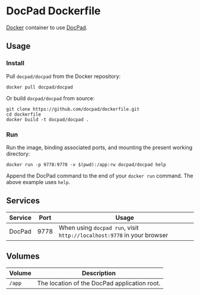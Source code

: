# DocPad Dockerfile

[Docker](http://docker.com) container to use [DocPad](http://docpad.org).


## Usage

### Install

Pull `docpad/docpad` from the Docker repository:

    docker pull docpad/docpad


Or build `docpad/docpad` from source:

    git clone https://github.com/docpad/dockerfile.git
    cd dockerfile
    docker build -t docpad/docpad .

### Run

Run the image, binding associated ports, and mounting the present working
directory:

    docker run -p 9778:9778 -v $(pwd):/app:rw docpad/docpad help

Append the DocPad command to the end of your `docker run` command. The above
example uses `help`.


## Services

Service     | Port | Usage
------------|------|------
DocPad      | 9778 | When using `docpad run`, visit `http://localhost:9778` in your browser


## Volumes

Volume          | Description
----------------|-------------
`/app`          | The location of the DocPad application root.

